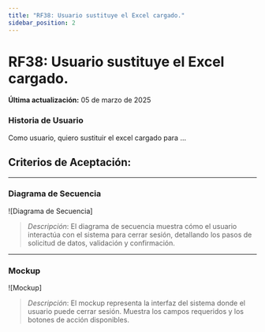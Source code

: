 ```yaml
---
title: "RF38: Usuario sustituye el Excel cargado."  
sidebar_position: 2
---
```


# RF38: Usuario sustituye el Excel cargado.

**Última actualización:** 05 de marzo de 2025

### Historia de Usuario

Como usuario, quiero sustituir el excel cargado para ...

  **Criterios de Aceptación:**
  - 

---

### Diagrama de Secuencia

![Diagrama de Secuencia] 

> *Descripción*: El diagrama de secuencia muestra cómo el usuario interactúa con el sistema para cerrar sesión, detallando los pasos de solicitud de datos, validación y confirmación.

---

### Mockup

![Mockup]

> *Descripción*: El mockup representa la interfaz del sistema donde el usuario puede cerrar sesión. Muestra los campos requeridos y los botones de acción disponibles.
